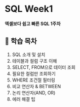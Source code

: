 # SQL Week1

**엑셀보다 쉽고 빠른 SQL 1주차**

## 📘 학습 목차

1. SQL 소개 및 설치
2. 테이블과 컬럼 구조 이해
3. SELECT, FROM으로 데이터 조회
4. 필요한 컬럼만 조회하기
5. WHERE 조건절 필터링
6. 비교 연산자 & BETWEEN
7. 논리 연산자(AND, OR)
8. 에러 해결 팁
